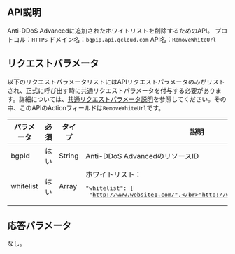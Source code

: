 

## API説明
Anti-DDoS Advancedに追加されたホワイトリストを削除するためのAPI。
プロトコル：`HTTPS`
ドメイン名：`bgpip.api.qcloud.com`
API名：`RemoveWhiteUrl`

## リクエストパラメータ
以下のリクエストパラメータリストにはAPIリクエストパラメータのみがリストされ、正式に呼び出す時に共通リクエストパラメータを付与する必要があります。詳細については、[共通リクエストパラメータ説明](https://cloud.tencent.com/document/product/1014/31224)を参照してください。その中、このAPIのActionフィールドは`RemoveWhiteUrl`です。

| パラメータ | 必須 | タイプ | 説明 |
|---------|---------|---------|---------|
| bgpId | はい | String | Anti-DDoS AdvancedのリソースID |
| whitelist | はい | Array | ホワイトリスト：<pre>"whitelist": [</br> "http://www.website1.com/",</br>"http://www.website2.com/"</br>]</pre> |

## 応答パラメータ
なし。
